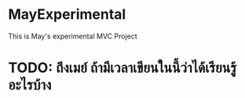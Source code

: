# MayExperimental
This is May's experimental MVC Project

# TODO: ถึงเมย์ ถ้ามีเวลาเขียนในนี้ว่าได้เรียนรู้อะไรบ้าง
